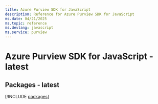 ```yaml
---
title: Azure Purview SDK for JavaScript
description: Reference for Azure Purview SDK for JavaScript
ms.date: 04/21/2025
ms.topic: reference
ms.devlang: javascript
ms.service: purview
---
```

# Azure Purview SDK for JavaScript - latest
## Packages - latest
[!INCLUDE [packages](purview-index.md)]